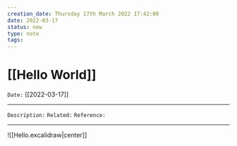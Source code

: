 ```yaml
---
creation_date: Thursday 17th March 2022 17:42:00
date: 2022-03-17
status: new
type: note
tags:
---
```


# [[Hello World]]

`Date:` [[2022-03-17]]

---

`Description:`
`Related:`
`Reference:`

---

![[Hello.excalidraw|center]]